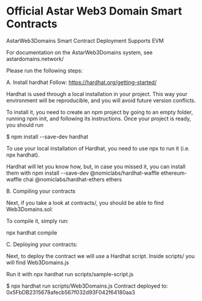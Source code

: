 # Official Astar Web3 Domain Smart Contracts

AstarWeb3Domains Smart Contract Deployment Supports EVM

For documentation on the AstarWeb3Domains system, see astardomains.network/

Please run the following steps:

A. Install hardhat
Follow: https://hardhat.org/getting-started/

Hardhat is used through a local installation in your project. This way your environment will be reproducible, and you will avoid future version conflicts.

To install it, you need to create an npm project by going to an empty folder, running npm init, and following its instructions. Once your project is ready, you should run

$ npm install --save-dev hardhat

To use your local installation of Hardhat, you need to use npx to run it (i.e. npx hardhat).

Hardhat will let you know how, but, in case you missed it, you can install them with npm install --save-dev @nomiclabs/hardhat-waffle ethereum-waffle chai @nomiclabs/hardhat-ethers ethers

B. Compiling your contracts

Next, if you take a look at contracts/, you should be able to find Web3Domains.sol:

To compile it, simply run:

npx hardhat compile

C. Deploying your contracts:

Next, to deploy the contract we will use a Hardhat script. Inside scripts/ you will find Web3Domains.js

Run it with npx hardhat run scripts/sample-script.js

$ npx hardhat run scripts/Web3Domains.js
Contract deployed to: 0x5FbDB2315678afecb567f032d93F042f64180aa3
